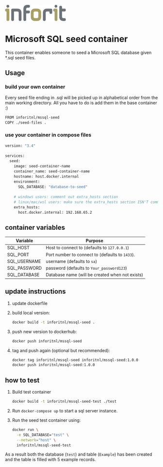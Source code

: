 [![logo](./logo.jpg)](https://inforit.nl)

# Microsoft SQL seed container

This container enables someone to seed a Microsoft SQL database given \*.sql seed files.

## Usage

### build your own container

Every seed file ending in .sql will be picked up in alphabetical order from the main working directory.
All you have to do is add them in the base container :)

```sh
FROM inforitnl/mssql-seed
COPY ./seed-files .
```

### use your container in compose files

```sh
version: "3.4"

services:
  seed:
    image: seed-container-name
    container_name: seed-container-name
    hostname: host.docker.internal
    environment:
      SQL_DATABASE: "database-to-seed"

    # windows users: comment out extra_hosts section
    # linux/mac/wsl users: make sure the extra_hosts section ISN'T commented out
    extra_hosts:
      host.docker.internal: 192.168.65.2

```

## container variables

| Variable                 | Purpose                                                                                      |
| ------------------------ | -------------------------------------------------------------------------------------------- |
| SQL_HOST                 | Host to connect to (defaults to `127.0.0.1`)                                                 |
| SQL_PORT                 | Port number to connect to (defaults to `1433`).                                              |
| SQL_USERNAME             | username (defaults to `sa`)                                                                  |
| SQL_PASSWORD             | password (defaults to `Your_password123`)                                                    |
| SQL_DATABASE             | Database name (will be created when not exists)                                              |

## update instructions

1. update dockerfile
2. build local version:

   ```sh
   docker build -t inforitnl/mssql-seed .
   ```

3. push new version to dockerhub:

   ```sh
   docker push inforitnl/mssql-seed
   ```

4. tag and push again (optional but recommended):

   ```sh
   docker tag inforitnl/mssql-seed inforitnl/mssql-seed:1.0.0
   docker push inforitnl/mssql-seed:1.0.0
   ```

## how to test

1. Build test container

   ```sh
   docker build -t inforitnl/mssql-seed-test ./test
   ```

2. Run `docker-compose up` to start a sql server instance.
3. Run the seed test container using:

   ```sh
   docker run \
     -e SQL_DATABASE="test" \
     --network="host" \
     inforitnl/mssql-seed-test

   ```

As a result both the database (`test`) and table (`Example`) has been created and the table is filled with 5 example records.
